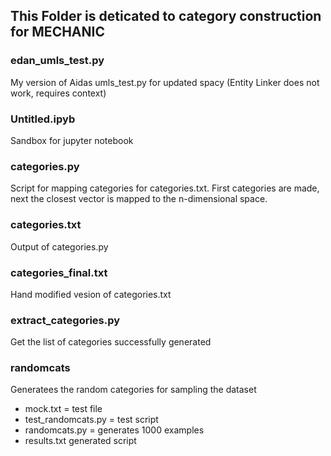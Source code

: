 ## This Folder is deticated to category construction for MECHANIC

### edan_umls_test.py
My version of Aidas umls_test.py for updated spacy (Entity Linker does not work, requires context)

### Untitled.ipyb
Sandbox for jupyter notebook

### categories.py
Script for mapping categories for categories.txt. First categories are made, next the closest vector is mapped to the n-dimensional space.

### categories.txt
Output of categories.py

### categories_final.txt
Hand modified vesion of categories.txt

### extract_categories.py
Get the list of categories successfully generated

### randomcats
Generatees the random categories for sampling the dataset

- mock.txt = test file
- test_randomcats.py = test script
- randomcats.py = generates 1000 examples
- results.txt generated script